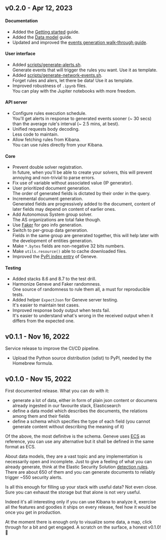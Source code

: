 ## v0.2.0 - Apr 12, 2023

#### Documentation

* Added the [Getting started](docs/getting_started.md) guide.
* Added the [Data model](docs/data_model.md) guide.
* Updated and improved the [events generation walk-through guide](docs/events_generation_walk-through.ipynb).

#### User interface

* Added [scripts/generate-alerts.sh](scripts/generate-alerts.sh).  
  Generate events that will trigger the rules you want. Use it as template.
* Added [scripts/generate-network-events.sh](scripts/generate-network-events.sh).  
  Forget rules and alers, let there be data! Use it as template.
* Improved robustness of `.ipynb` files.  
  You can play with the Jupiter notebooks with more freedom.

#### API server

* Configure rules execution schedule.  
  You'll get alerts in response to generated events sooner (~ 30 secs) than the
  average rule's interval (~ 2.5 mins, at best).
* Unified requests body decoding.  
  Less code to maintain.
* Allow fetching rules from Kibana.  
  You can use rules directly from your Kibana.

#### Core

* Prevent double solver registration.  
  In future, when you'll be able to create your solvers, this will prevent
  annoying and non-trivial to parse errors.
* Fix use of variable without associated value (IP generator).
* User prioritized document generation.  
  The order of generated fields is dictated by their order in the query.
* Incremental document generation.  
  Generated fields are progressively added to the document, content of
  later fields may depend on content of earlier ones.
* Add Autonomous System group solver.  
  The AS organizations are total fake though.
* Use [Faker](https://github.com/joke2k/faker) for geo info generation.
* Switch to per-group data generation.  
  Fields in the same group are generated together, this will help later
  with the development of entities generation.
* Make `*.bytes` fields are non-negative 32 bits numbers.
* Make `utils.resource()` able to cache downloaded files.
* Improved the [PyPi index entry](https://pypi.org/project/geneve/) of Geneve.

#### Testing

* Added stacks 8.6 and 8.7 to the test drill.
* Harmonize Geneve and Faker randomness.  
  One source of randomness to rule them all, a must for reproducible tests.
* Added helper `ExpectJson` for Geneve server testing.  
  It's easier to maintain test cases.
* Improved response body output when tests fail.  
  It's easier to understand what's wrong in the received output when it
  differs from the expected one.

## v0.1.1 - Nov 16, 2022

Service release to improve the CI/CD pipeline.

* Upload the Python source distribution (sdist) to PyPI, needed by the Homebrew formula.

## v0.1.0 - Nov 15, 2022

First documented release. What you can do with it:

* generate a lot of data, either in form of plain json content or documens already ingested in our favourite stack, Elasticsearch
* define a data model which describes the documents, the relations among them and their fields
* define a schema which specifies the type of each field (you cannot generate content without describing the meaning of it)

Of the above, the most definitve is the schema. Geneve uses [ECS](https://www.elastic.co/guide/en/ecs/current/index.html) as reference, you can use any alternative but it shall be defined in the same format as ECS.

About data models, they are a vast topic and any implementation is necessarily open and incomplete. Just to give a feeling of what you can already generate, think at the Elastic Security Solution [detection rules](https://www.elastic.co/guide/en/security/current/detection-engine-overview.html). There are about 650 of them and you can generate documents to reliably trigger ~550 security alerts.

Is all this enough for filling up your stack with useful data? Not even close. Sure you can exhaust the storage but that alone is not very useful.

Indeed it's all interesting only if you can use Kibana to analyze it, exercise all the features and goodies it ships on every release, feel how it would be once you get in production.

At the moment there is enough only to visualize some data, a map, click through for a bit and get engaged. A scratch on the surface, a honest v0.1.0! 🎉
